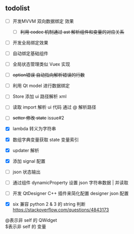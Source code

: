## todolist

- [ ] 开发MVVM 双向数据绑定 效果
    - [ ] ~~利用 codec 机制通过 ast 解析组件和变量的对应关系~~
- [ ] 开发全局绑定效果
- [ ] 自动绑定基础组件
- [ ] 全局状态管理类似 Vuex 实现
- [ ] ~~option错误 自动指向解析错误的行数~~

- [ ] 利用 Qt model 进行数据绑定
- [ ] Store 添加 ui 路径解析 xml 
- [ ] 读取 import 解析 ui 代码 通过 @ 解析路径
- [ ] ~~setter 修改 state~~ issue#2
- [x] lambda 转义为字符串
- [x] 数组字典变量获取 state 变量索引
- [x] updater 解析
- [x] 添加 signal 配置
- [ ] json 状态输出

- [ ] 通过组件 dynamicProperty 设置 json 字符串数据 | 并读取
- [ ] 开发 QtDesigner C++ 插件来简化配置 designer json 配置

- [x] six 兼容 python 2 & 3 的 string 判断 https://stackoverflow.com/questions/4843173

@表示非 self 的 QWidget   
$表示非 self 的 变量